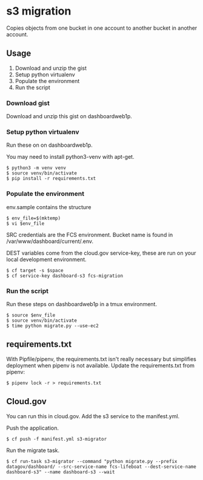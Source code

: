 # s3 migration

Copies objects from one bucket in one account to another bucket in another
account.

## Usage

1. Download and unzip the gist
1. Setup python virtualenv
1. Populate the environment
1. Run the script

### Download gist

Download and unzip this gist on dashboardweb1p.

### Setup python virtualenv

Run these on on dashboardweb1p.

You may need to install python3-venv with apt-get.

    $ python3 -m venv venv
    $ source venv/bin/activate
    $ pip install -r requirements.txt

### Populate the environment

env.sample contains the structure

    $ env_file=$(mktemp)
    $ vi $env_file

SRC credentials are the FCS environment. Bucket name is found in /var/www/dashboard/current/.env.

DEST variables come from the cloud.gov service-key, these are run on your local
development environment.

    $ cf target -s $space
    $ cf service-key dashboard-s3 fcs-migration

### Run the script

Run these steps on dashboardweb1p in a tmux environment.

    $ source $env_file
    $ source venv/bin/activate
    $ time python migrate.py --use-ec2


## requirements.txt

With Pipfile/pipenv, the requirements.txt isn't really necessary but simplifies
deployment when pipenv is not available. Update the requirements.txt from
pipenv:

    $ pipenv lock -r > requirements.txt


## Cloud.gov

You can run this in cloud.gov. Add the s3 service to the manifest.yml.

Push the application.

    $ cf push -f manifest.yml s3-migrator

Run the migrate task.

    $ cf run-task s3-migrator --command "python migrate.py --prefix datagov/dashboard/ --src-service-name fcs-lifeboat --dest-service-name dashboard-s3" --name dashboard-s3 --wait
